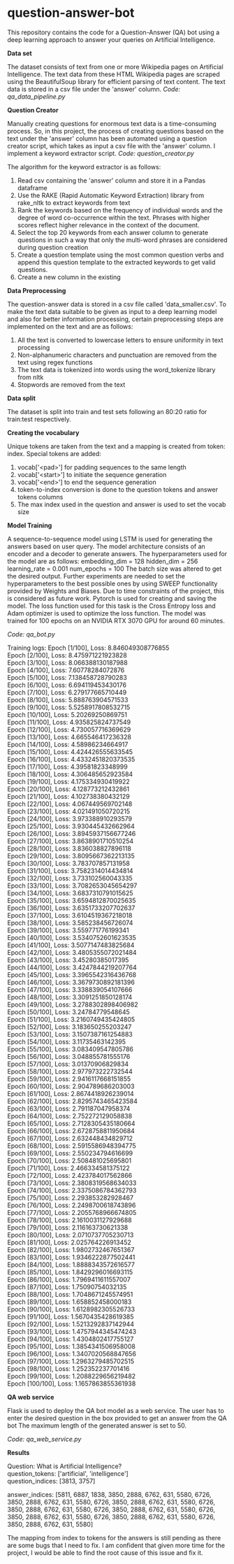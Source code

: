 # question-answer-bot
This repository contains the code for a Question-Answer (QA) bot using a deep learning approach to answer your queries on Artificial Intelligence. 


**Data set**

The dataset consists of text from one or more Wikipedia pages on Artificial Intelligence. The text data from these HTML Wikipedia pages are scraped using the BeautifulSoup library for efficient parsing of text content. The text data is stored in a csv file under the 'answer' column. *Code: qa_data_pipeline.py*

**Question Creator**

Manually creating questions for enormous text data is a time-consuming process. So, in this project, the process of creating questions based on the text under the 'answer' column has been automated using a question creator script, which takes as input a csv file with the 'answer' column. I implement a keyword extractor script. *Code: question_creator.py*

The algorithm for the keyword extractor is as follows:
1. Read csv containing the 'answer' column and store it in a Pandas dataframe
2. Use the RAKE (Rapid Automatic Keyword Extraction) library from rake_nltk to extract keywords from text
3. Rank the keywords based on the frequency of individual words and the degree of word co-occurrence within the text. Phrases with higher scores reflect higher relevance in the context of the document.
4. Select the top 20 keywords from each answer column to generate questions in such a way that only the multi-word phrases are considered during question creation
5. Create a question template using the most common question verbs and append this question template to the extracted keywords to get valid questions.
6. Create a new column in the existing 

**Data Preprocessing**

The question-answer data is stored in a csv file called 'data_smaller.csv'. To make the text data suitable to be given as input to a deep learning model and also for better information processing, certain preprocessing steps are implemented on the text and are as follows:
1. All the text is converted to lowercase letters to ensure uniformity in text processing
2. Non-alphanumeric characters and punctuation are removed from the text using regex functions
3. The text data is tokenized into words using the word_tokenize library from nltk
4. Stopwords are removed from the text

**Data split**

The dataset is split into train and test sets following an 80:20 ratio for train:test respectively.

**Creating the vocabulary**

Unique tokens are taken from the text and a mapping is created from token: index.
Special tokens are added:
1. vocab['\<pad\>'] for padding sequences to the same length
2. vocab['\<start\>'] to initiate the sequence generation
3. vocab['\<end\>'] to end the sequence generation
4. token-to-index conversion is done to the question tokens and answer tokens columns
5. The max index used in the question and answer is used to set the vocab size

**Model Training**

A sequence-to-sequence model using LSTM is used for generating the answers based on user query. The model architecture consists of an encoder and a decoder to generate answers.
The hyperparameters used for the model are as follows:
embedding_dim = 128
hidden_dim = 256
learning_rate = 0.001
num_epochs = 100
The batch size was altered to get the desired output. 
Further experiments are needed to set the hyperparameters to the best possible ones by using SWEEP functionality provided by Weights and Biases. Due to time constraints of the project, this is considered as future work.
Pytorch is used for creating and saving the model.
The loss function used for this task is the Cross Entropy loss and Adam optimizer is used to optimize the loss function.
The model was trained for 100 epochs on an NVIDIA RTX 3070 GPU for around 60 minutes.

*Code: qa_bot.py*

Training logs:
Epoch [1/100], Loss: 8.846049308776855  
Epoch [2/100], Loss: 8.475971221923828  
Epoch [3/100], Loss: 8.066388130187988  
Epoch [4/100], Loss: 7.60778284072876  
Epoch [5/100], Loss: 7.138458728790283  
Epoch [6/100], Loss: 6.694119453430176  
Epoch [7/100], Loss: 6.279177665710449  
Epoch [8/100], Loss: 5.888763904571533  
Epoch [9/100], Loss: 5.5258917808532715  
Epoch [10/100], Loss: 5.20269250869751  
Epoch [11/100], Loss: 4.935825824737549  
Epoch [12/100], Loss: 4.730057716369629  
Epoch [13/100], Loss: 4.665546417236328  
Epoch [14/100], Loss: 4.58986234664917  
Epoch [15/100], Loss: 4.424426555633545  
Epoch [16/100], Loss: 4.4332451820373535  
Epoch [17/100], Loss: 4.39581823348999  
Epoch [18/100], Loss: 4.306485652923584  
Epoch [19/100], Loss: 4.175334930419922  
Epoch [20/100], Loss: 4.128773212432861  
Epoch [21/100], Loss: 4.102738380432129  
Epoch [22/100], Loss: 4.067449569702148  
Epoch [23/100], Loss: 4.021491050720215  
Epoch [24/100], Loss: 3.973388910293579  
Epoch [25/100], Loss: 3.930445432662964  
Epoch [26/100], Loss: 3.8945937156677246  
Epoch [27/100], Loss: 3.8638901710510254  
Epoch [28/100], Loss: 3.836038827896118  
Epoch [29/100], Loss: 3.8095667362213135  
Epoch [30/100], Loss: 3.783707857131958  
Epoch [31/100], Loss: 3.7582314014434814  
Epoch [32/100], Loss: 3.733102560043335  
Epoch [33/100], Loss: 3.7082653045654297  
Epoch [34/100], Loss: 3.6837310791015625  
Epoch [35/100], Loss: 3.6594812870025635  
Epoch [36/100], Loss: 3.6351733207702637  
Epoch [37/100], Loss: 3.6104519367218018  
Epoch [38/100], Loss: 3.585238456726074  
Epoch [39/100], Loss: 3.559771776199341  
Epoch [40/100], Loss: 3.5340752601623535  
Epoch [41/100], Loss: 3.5077147483825684  
Epoch [42/100], Loss: 3.4805355072021484  
Epoch [43/100], Loss: 3.45280385017395  
Epoch [44/100], Loss: 3.4247844219207764  
Epoch [45/100], Loss: 3.3965542316436768  
Epoch [46/100], Loss: 3.3679730892181396  
Epoch [47/100], Loss: 3.338839054107666  
Epoch [48/100], Loss: 3.3091251850128174  
Epoch [49/100], Loss: 3.2788302898406982  
Epoch [50/100], Loss: 3.24784779548645  
Epoch [51/100], Loss: 3.2160749435424805  
Epoch [52/100], Loss: 3.183650255203247  
Epoch [53/100], Loss: 3.1507387161254883  
Epoch [54/100], Loss: 3.11735463142395  
Epoch [55/100], Loss: 3.083409547805786  
Epoch [56/100], Loss: 3.048855781555176  
Epoch [57/100], Loss: 3.01370906829834  
Epoch [58/100], Loss: 2.977973222732544  
Epoch [59/100], Loss: 2.9416117668151855  
Epoch [60/100], Loss: 2.904789686203003  
Epoch [61/100], Loss: 2.8674418926239014  
Epoch [62/100], Loss: 2.8295743465423584  
Epoch [63/100], Loss: 2.791187047958374  
Epoch [64/100], Loss: 2.752272129058838  
Epoch [65/100], Loss: 2.7128305435180664  
Epoch [66/100], Loss: 2.6728758811950684  
Epoch [67/100], Loss: 2.632448434829712  
Epoch [68/100], Loss: 2.5915586948394775  
Epoch [69/100], Loss: 2.550234794616699  
Epoch [70/100], Loss: 2.508481025695801  
Epoch [71/100], Loss: 2.466334581375122  
Epoch [72/100], Loss: 2.423784017562866  
Epoch [73/100], Loss: 2.3808319568634033  
Epoch [74/100], Loss: 2.3375086784362793  
Epoch [75/100], Loss: 2.293853282928467  
Epoch [76/100], Loss: 2.2498700618743896  
Epoch [77/100], Loss: 2.2055768966674805  
Epoch [78/100], Loss: 2.1610031127929688  
Epoch [79/100], Loss: 2.116163730621338  
Epoch [80/100], Loss: 2.0710737705230713  
Epoch [81/100], Loss: 2.025764226913452  
Epoch [82/100], Loss: 1.9802732467651367  
Epoch [83/100], Loss: 1.9346222877502441  
Epoch [84/100], Loss: 1.8888343572616577  
Epoch [85/100], Loss: 1.8429296016693115  
Epoch [86/100], Loss: 1.7969411611557007  
Epoch [87/100], Loss: 1.75090754032135  
Epoch [88/100], Loss: 1.7048671245574951  
Epoch [89/100], Loss: 1.658852458000183  
Epoch [90/100], Loss: 1.6128982305526733  
Epoch [91/100], Loss: 1.5670435428619385  
Epoch [92/100], Loss: 1.5213292837142944  
Epoch [93/100], Loss: 1.4757944345474243  
Epoch [94/100], Loss: 1.4304802417755127  
Epoch [95/100], Loss: 1.3854341506958008  
Epoch [96/100], Loss: 1.3407020568847656  
Epoch [97/100], Loss: 1.2963279485702515  
Epoch [98/100], Loss: 1.252352237701416  
Epoch [99/100], Loss: 1.2088229656219482  
Epoch [100/100], Loss: 1.1657863855361938  

**QA web service**

Flask is used to deploy the QA bot model as a web service.
The user has to enter the desired question in the box provided to get an answer from the QA bot
The maximum length of the generated answer is set to 50.

*Code: qa_web_service.py*

**Results**

Question: What is Artificial Intelligence?  
question_tokens:  ['artificial', 'intelligence']  
question_indices:  [3813, 3757]

answer_indices:  [5811, 6887, 1838, 3850, 2888, 6762, 631, 5580, 6726, 3850, 2888, 6762, 631, 5580, 6726, 3850, 2888, 6762, 631, 5580, 6726, 3850, 2888, 6762, 631, 5580, 6726, 3850, 2888, 6762, 631, 5580, 6726, 3850, 2888, 6762, 631, 5580, 6726, 3850, 2888, 6762, 631, 5580, 6726, 3850, 2888, 6762, 631, 5580]

The mapping from index to tokens for the answers is still pending as there are some bugs that I need to fix. I am confident that given more time for the project, I would be able to find the root cause of this issue and fix it.






